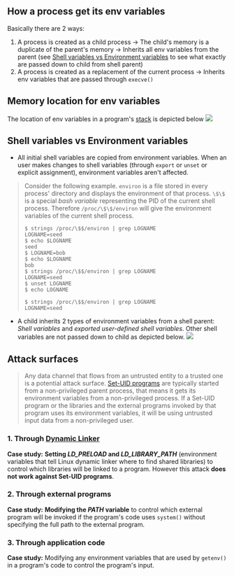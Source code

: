 ## How a process get its env variables

Basically there are 2 ways:
1. A process is created as a child process -> The child's memory is a duplicate of the parent's memory -> Inherits all env variables from the parent (see [Shell variables vs Environment variables](#Shell%20variables%20vs%20Environment%20variables) to see what exactly are passed down to child from shell parent)
2. A process is created as a replacement of the current process -> Inherits env variables that are passed through `execve()`

## Memory location for env variables

The location of env variables in a program's [stack](Stack%20memory.md) is depicted below
![](Env%20var%20location.jpg)

## Shell variables vs Environment variables
- All initial shell variables are copied from environment variables. When an user makes changes to shell variables (through `export` or `unset` or explicit assignment), environment variables aren't affected.
> Consider the following example. `environ` is a file stored in every process' directory and displays the environment of that process. `\$\$` is a special *bash variable* representing the PID of the current shell process. Therefore `/proc/\$\$/environ` will give the environment variables of the current shell process.
> ```
> $ strings /proc/\$$/environ | grep LOGNAME
> LOGNAME=seed
> $ echo $LOGNAME
> seed
> $ LOGNAME=bob
> $ echo $LOGNAME
> bob
> $ strings /proc/\$$/environ | grep LOGNAME
> LOGNAME=seed
> $ unset LOGNAME
> $ echo LOGNAME
> 
> $ strings /proc/\$$/environ | grep LOGNAME
> LOGNAME=seed
> ```

- A child inherits 2 types of environment variables from a shell parent: *Shell variables* and *exported user-defined shell variables*. Other shell variables are not passed down to child as depicted below.
![](Pasted%20image%2020221118105959.png)

## Attack surfaces

> Any data channel that flows from an untrusted entity to a trusted one is a potential attack surface. [Set-UID programs](Set-UID%20programs.md) are typically started from a non-privileged parent process, that means it gets its environment variables from a non-privileged process. If a Set-UID program or the libraries and the external programs invoked by that program uses its environment variables, it will be using untrusted input data from a non-privileged user.

### 1. Through [Dynamic Linker](Dynamic%20Linker,%20Dynamic%20Loader.md)

**Case study:** **Setting *LD_PRELOAD* and *LD_LIBRARY_PATH*** (environment variables that tell Linux dynamic linker where to find shared libraries) to control which libraries will be linked to a program. However this attack **does not work against Set-UID programs**.

### 2. Through external programs

**Case study:** **Modifying the *PATH* variable** to control which external program will be invoked if the program's code uses `system()` without specifying the full path to the external program.

### 3. Through application code

**Case study:** Modifying any environment variables that are used by `getenv()` in a program's code to control the program's input.
